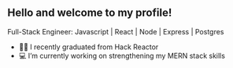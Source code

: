 ## Hello and welcome to my profile!

Full-Stack Engineer: Javascript | React | Node | Express | Postgres

- 👨‍💻 I recently graduated from Hack Reactor
- 💻 I’m currently working on strengthening my MERN stack skills

<!--
**murkymode/murkymode** is a ✨ _special_ ✨ repository because its `README.md` (this file) appears on your GitHub profile.

Here are some ideas to get you started:

- 🔭 I’m currently working on ...
- 🌱 I’m currently learning ...
- 👯 I’m looking to collaborate on ...
- 🤔 I’m looking for help with ...
- 💬 Ask me about ...
- 📫 How to reach me: ...
- 😄 Pronouns: ...
- ⚡ Fun fact: ...
-->
